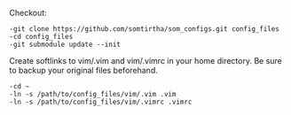 Checkout:
```
-git clone https://github.com/somtirtha/som_configs.git config_files
-cd config_files
-git submodule update --init
```
Create softlinks to vim/.vim and vim/.vimrc in your home directory. Be sure to backup your original files beforehand.
```
-cd ~
-ln -s /path/to/config_files/vim/.vim .vim
-ln -s /path/to/config_files/vim/.vimrc .vimrc
```

